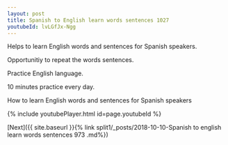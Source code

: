 ```yaml
---
layout: post
title: Spanish to English learn words sentences 1027 
youtubeId: lvLGfJx-Ngg
---
```

 
 
Helps to learn English words and sentences for Spanish speakers.

Opportunitiy to repeat the words sentences. 

Practice English language. 
 
10 minutes practice every day. 
 
How to learn English words and sentences for Spanish speakers 
 
{% include youtubePlayer.html id=page.youtubeId %}
 
 
[Next]({{ site.baseurl }}{% link  split1/_posts/2018-10-10-Spanish to english learn words sentences 973 .md%})
 
